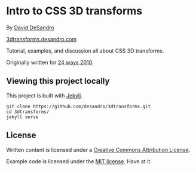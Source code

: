 # Intro to CSS 3D transforms

By [David DeSandro](https://desandro.com)

[3dtransforms.desandro.com](https://3dtransforms.desandro.com)

Tutorial, examples, and discussion all about CSS 3D transforms.

Originally written for [24 ways 2010](https://24ways.org/2010/intro-to-css-3d-transforms).

## Viewing this project locally

This project is built with [Jekyll](https://jekyllrb.com).

    git clone https://github.com/desandro/3dtransforms.git
    cd 3dtransforms/
    jekyll serve

## License

Written content is licensed under a [Creative Commons Attribution License](https://creativecommons.org/licenses/by/4.0/).

Example code is licensed under the [MIT license](https://desandro.mit-license.org). Have at it.
